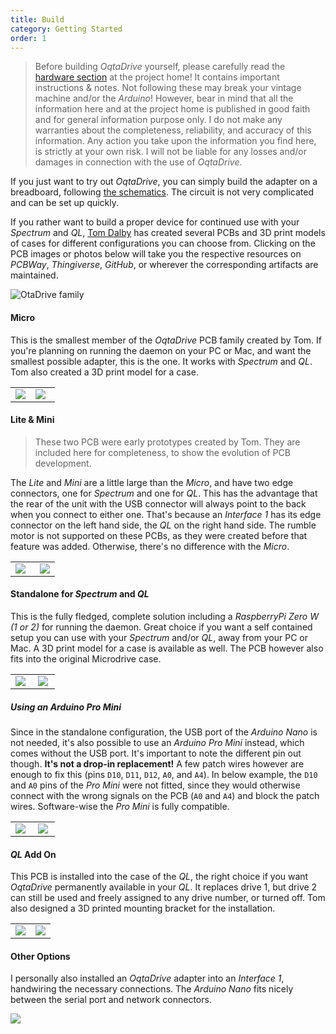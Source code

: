 ```yaml
---
title: Build
category: Getting Started
order: 1
---
```


> Before building *OqtaDrive* yourself, please carefully read the [hardware section](https://github.com/xelalexv/oqtadrive#hardware) at the project home! It contains important instructions & notes. Not following these may break your vintage machine and/or the *Arduino*! However, bear in mind that all the information here and at the project home is published in good faith and for general information purpose only. I do not make any warranties about the completeness, reliability, and accuracy of this information. Any action you take upon the information you find here, is strictly at your own risk. I will not be liable for any losses and/or damages in connection with the use of *OqtaDrive*.

If you just want to try out *OqtaDrive*, you can simply build the adapter on a breadboard, following [the schematics](https://github.com/xelalexv/oqtadrive#circuit). The circuit is not very complicated and can be set up quickly.

If you rather want to build a proper device for continued use with your *Spectrum* and *QL*, [Tom Dalby](https://tomdalby.com/other.html) has created several PCBs and 3D print models of cases for different configurations you can choose from. Clicking on the PCB images or photos below will take you the respective resources on *PCBWay*, *Thingiverse*, *GitHub*, or wherever the corresponding artifacts are maintained.

![OtaDrive family]({{site.baseurl}}/images/oq-pcbs.jpg)

#### Micro
This is the smallest member of the *OqtaDrive* PCB family created by Tom. If you're planning on running the daemon on your PC or Mac, and want the smallest possible adapter, this is the one. It works with *Spectrum* and *QL*. Tom also created a 3D print model for a case.
<table>
    <tr>
        <td width="45%"><a href="https://github.com/TomDDG/OqtaDrive-uPCB-v1.2" target="_blank"><img src="{{site.baseurl}}/images/pcb-micro.png" /></a></td>
        <td width="55%"><a href="https://www.thingiverse.com/thing:4971475" target="_blank"><img src="{{site.baseurl}}/images/oq-micro.jpg" /></a></td>
    </tr>
</table>

#### Lite & Mini
> These two PCB were early prototypes created by Tom. They are included here for completeness, to show the evolution of PCB development.

The *Lite* and *Mini* are a little large than the *Micro*, and have two edge connectors, one for *Spectrum* and one for *QL*. This has the advantage that the rear of the unit with the USB connector will always point to the back when you connect to either one. That's because an *Interface 1* has its edge connector on the left hand side, the *QL* on the right hand side. The rumble motor is not supported on these PCBs, as they were created before that feature was added. Otherwise, there's no difference with the *Micro*.

<table>
    <tr>
        <td width="55%"><a href="{{site.baseurl}}/assets/oqtadrive_lite_2021-07-12.zip" ><img src="{{site.baseurl}}/images/pcb-lite.png" /></a></td>
        <td width="45%"><a href="{{site.baseurl}}/assets/oqtadrive_mini_2021-07-13.zip" ><img src="{{site.baseurl}}/images/pcb-mini.png" /></a></td>
    </tr>
</table>

#### Standalone for *Spectrum* and *QL*
This is the fully fledged, complete solution including a *RaspberryPi Zero W (1 or 2)* for running the daemon. Great choice if you want a self contained setup you can use with your *Spectrum* and/or *QL*, away from your PC or Mac. A 3D print model for a case is available as well. The PCB however also fits into the original Microdrive case.

<table>
    <tr>
        <td width="45%"><a href="https://www.pcbway.com/project/shareproject/Sinclair_ZX_Spectrum___QL_OqtaDrive_Standalone_v1_2b_PCB.html" target="_blank"><img src="{{site.baseurl}}/images/pcb-standalone.png" /></a></td>
        <td width="45%"><a href="https://www.thingiverse.com/thing:4917845" target="_blank"><img src="{{site.baseurl}}/images/case-standalone.png" /></a></td>
    </tr>
</table>

##### Using an *Arduino Pro Mini*
Since in the standalone configuration, the USB port of the *Arduino Nano* is not needed, it's also possible to use an *Arduino Pro Mini* instead, which comes without the USB port. It's important to note the different pin out though. **It's not a drop-in replacement!** A few patch wires however are enough to fix this (pins `D10`, `D11`, `D12`, `A0`, and `A4`). In below example, the `D10` and `A0` pins of the *Pro Mini* were not fitted, since they would otherwise connect with the wrong signals on the PCB (`A0` and `A4`) and block the patch wires. Software-wise the *Pro Mini* is fully compatible.

<table>
    <tr>
        <td width="45%"><img src="{{site.baseurl}}/images/oq-promini-1.jpg" /></td>
        <td width="45%"><img src="{{site.baseurl}}/images/oq-promini-2.jpg" /></td>
    </tr>
</table>

#### *QL* Add On
This PCB is installed into the case of the *QL*, the right choice if you want *OqtaDrive* permanently available in your *QL*. It replaces drive 1, but drive 2 can still be used and freely assigned to any drive number, or turned off. Tom also designed a 3D printed mounting bracket for the installation.

<table>
    <tr>
        <td width="50%"><a href="https://www.pcbway.com/project/shareproject/OqtaDrive_QL_v1_2_5bca1c12.html" target="_blank"><img src="{{site.baseurl}}/images/pcb-ql.png" /></a></td>
        <td width="50%"><a href="https://www.thingiverse.com/thing:5321965" target="_blank"><img src="{{site.baseurl}}/images/case-ql.png" /></a></td>
    </tr>
</table>

#### Other Options
I personally also installed an *OqtaDrive* adapter into an *Interface 1*, handwiring the necessary connections. The *Arduino Nano* fits nicely between the serial port and network connectors.

<a href="https://github.com/xelalexv/oqtadrive/discussions/15" target="_blank"><img src="{{site.baseurl}}/images/oq-if1.jpg" /></a>
